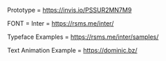 Prototype = https://invis.io/PSSUR2MN7M9

FONT = Inter = https://rsms.me/inter/

Typeface Examples = https://rsms.me/inter/samples/

Text Animation Example = https://dominic.bz/
